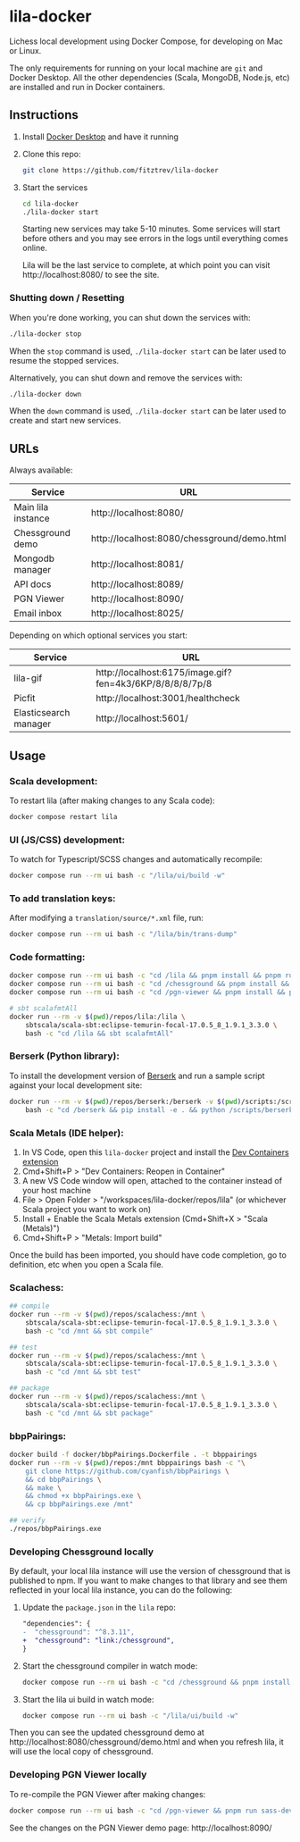 # lila-docker

Lichess local development using Docker Compose, for developing on Mac or Linux.

The only requirements for running on your local machine are `git` and Docker Desktop. All the other dependencies (Scala, MongoDB, Node.js, etc) are installed and run in Docker containers.

## Instructions

1. Install [Docker Desktop](https://www.docker.com/products/docker-desktop/) and have it running

1. Clone this repo:

    ```bash
    git clone https://github.com/fitztrev/lila-docker
    ```

1. Start the services

    ```bash
    cd lila-docker
    ./lila-docker start
    ```

    Starting new services may take 5-10 minutes. Some services will start before others and you may see errors in the logs until everything comes online.

    Lila will be the last service to complete, at which point you can visit http://localhost:8080/ to see the site.

### Shutting down / Resetting

When you're done working, you can shut down the services with:

```bash
./lila-docker stop
```

When the `stop` command is used, `./lila-docker start` can be later used to resume the stopped services.

Alternatively, you can shut down and remove the services with:
```bash
./lila-docker down
```

When the `down` command is used, `./lila-docker start` can be later used to create and start new services.

## URLs

Always available:

| Service               | URL                                                      |
| --------------------- | -------------------------------------------------------- |
| Main lila instance    | http://localhost:8080/                                   |
| Chessground demo      | http://localhost:8080/chessground/demo.html              |
| Mongodb manager       | http://localhost:8081/                                   |
| API docs              | http://localhost:8089/                                   |
| PGN Viewer            | http://localhost:8090/                                   |
| Email inbox           | http://localhost:8025/                                   |

Depending on which optional services you start:

| Service               | URL                                                      |
| --------------------- | -------------------------------------------------------- |
| lila-gif              | http://localhost:6175/image.gif?fen=4k3/6KP/8/8/8/8/7p/8 |
| Picfit                | http://localhost:3001/healthcheck                        |
| Elasticsearch manager | http://localhost:5601/                                   |

## Usage

### Scala development:

To restart lila (after making changes to any Scala code):

```bash
docker compose restart lila
```

### UI (JS/CSS) development:

To watch for Typescript/SCSS changes and automatically recompile:

```bash
docker compose run --rm ui bash -c "/lila/ui/build -w"
```

### To add translation keys:

After modifying a `translation/source/*.xml` file, run:

```bash
docker compose run --rm ui bash -c "/lila/bin/trans-dump"
```

### Code formatting:

```bash
docker compose run --rm ui bash -c "cd /lila && pnpm install && pnpm run format"
docker compose run --rm ui bash -c "cd /chessground && pnpm install && pnpm run format"
docker compose run --rm ui bash -c "cd /pgn-viewer && pnpm install && pnpm run format"

# sbt scalafmtAll
docker run --rm -v $(pwd)/repos/lila:/lila \
    sbtscala/scala-sbt:eclipse-temurin-focal-17.0.5_8_1.9.1_3.3.0 \
    bash -c "cd /lila && sbt scalafmtAll"
```

### Berserk (Python library):

To install the development version of [Berserk](https://github.com/lichess-org/berserk) and run a sample script against your local development site:

```bash
docker run --rm -v $(pwd)/repos/berserk:/berserk -v $(pwd)/scripts:/scripts python:latest \
    bash -c "cd /berserk && pip install -e . && python /scripts/berserk-example.py"
```

### Scala Metals (IDE helper):

1. In VS Code, open this `lila-docker` project and install the [Dev Containers extension](https://marketplace.visualstudio.com/items?itemName=ms-vscode-remote.remote-containers)
2. Cmd+Shift+P > "Dev Containers: Reopen in Container"
3. A new VS Code window will open, attached to the container instead of your host machine
4. File > Open Folder > "/workspaces/lila-docker/repos/lila" (or whichever Scala project you want to work on)
5. Install + Enable the Scala Metals extension (Cmd+Shift+X > "Scala (Metals)")
6. Cmd+Shift+P > "Metals: Import build"

Once the build has been imported, you should have code completion, go to definition, etc when you open a Scala file.

### Scalachess:

```bash
## compile
docker run --rm -v $(pwd)/repos/scalachess:/mnt \
    sbtscala/scala-sbt:eclipse-temurin-focal-17.0.5_8_1.9.1_3.3.0 \
    bash -c "cd /mnt && sbt compile"

## test
docker run --rm -v $(pwd)/repos/scalachess:/mnt \
    sbtscala/scala-sbt:eclipse-temurin-focal-17.0.5_8_1.9.1_3.3.0 \
    bash -c "cd /mnt && sbt test"

## package
docker run --rm -v $(pwd)/repos/scalachess:/mnt \
    sbtscala/scala-sbt:eclipse-temurin-focal-17.0.5_8_1.9.1_3.3.0 \
    bash -c "cd /mnt && sbt package"
```

### bbpPairings:

```bash
docker build -f docker/bbpPairings.Dockerfile . -t bbppairings
docker run --rm -v $(pwd)/repos:/mnt bbppairings bash -c "\
    git clone https://github.com/cyanfish/bbpPairings \
    && cd bbpPairings \
    && make \
    && chmod +x bbpPairings.exe \
    && cp bbpPairings.exe /mnt"

## verify
./repos/bbpPairings.exe
```

### Developing Chessground locally

By default, your local lila instance will use the version of chessground that is published to npm. If you want to make changes to that library and see them reflected in your local lila instance, you can do the following:

1. Update the `package.json` in the `lila` repo:

    ```diff
    "dependencies": {
    -  "chessground": "^8.3.11",
    +  "chessground": "link:/chessground",
    }
    ```

2. Start the chessground compiler in watch mode:

    ```bash
    docker compose run --rm ui bash -c "cd /chessground && pnpm install && pnpm run compile --watch"
    ```

3. Start the lila ui build in watch mode:

    ```bash
    docker compose run --rm ui bash -c "/lila/ui/build -w"
    ```

Then you can see the updated chessground demo at http://localhost:8080/chessground/demo.html and when you refresh lila, it will use the local copy of chessground.

### Developing PGN Viewer locally

To re-compile the PGN Viewer after making changes:

```bash
docker compose run --rm ui bash -c "cd /pgn-viewer && pnpm run sass-dev && pnpm run bundle-dev"
```

See the changes on the PGN Viewer demo page: http://localhost:8090/
